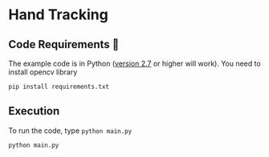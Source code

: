 # Hand Tracking

## Code Requirements 🦄
The example code is in Python ([version 2.7](https://www.python.org/download/releases/2.7/) or higher will work). 
You need to install opencv library

` pip install requirements.txt `

## Execution 
To run the code, type `python main.py`

```
python main.py
```